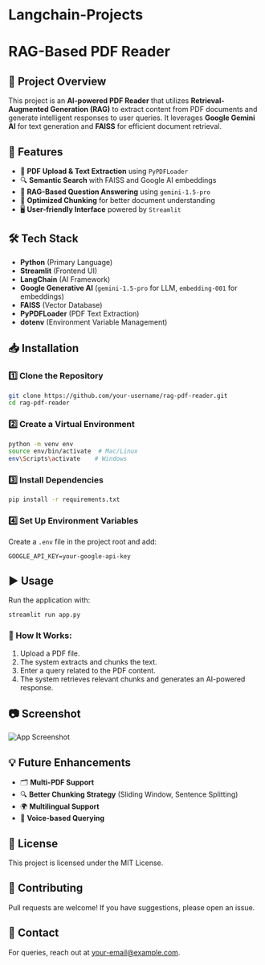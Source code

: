 # Langchain-Projects
# RAG-Based PDF Reader

## 📌 Project Overview
This project is an **AI-powered PDF Reader** that utilizes **Retrieval-Augmented Generation (RAG)** to extract content from PDF documents and generate intelligent responses to user queries. It leverages **Google Gemini AI** for text generation and **FAISS** for efficient document retrieval.

## 🚀 Features
- 📄 **PDF Upload & Text Extraction** using `PyPDFLoader`
- 🔍 **Semantic Search** with FAISS and Google AI embeddings
- 🤖 **RAG-Based Question Answering** using `gemini-1.5-pro`
- 🎯 **Optimized Chunking** for better document understanding
- 🖥️ **User-friendly Interface** powered by `Streamlit`

## 🛠️ Tech Stack
- **Python** (Primary Language)
- **Streamlit** (Frontend UI)
- **LangChain** (AI Framework)
- **Google Generative AI** (`gemini-1.5-pro` for LLM, `embedding-001` for embeddings)
- **FAISS** (Vector Database)
- **PyPDFLoader** (PDF Text Extraction)
- **dotenv** (Environment Variable Management)

## 📥 Installation
### 1️⃣ Clone the Repository
```bash
git clone https://github.com/your-username/rag-pdf-reader.git
cd rag-pdf-reader
```

### 2️⃣ Create a Virtual Environment
```bash
python -m venv env
source env/bin/activate  # Mac/Linux
env\Scripts\activate    # Windows
```

### 3️⃣ Install Dependencies
```bash
pip install -r requirements.txt
```

### 4️⃣ Set Up Environment Variables
Create a `.env` file in the project root and add:
```
GOOGLE_API_KEY=your-google-api-key
```

## ▶️ Usage
Run the application with:
```bash
streamlit run app.py
```

### 📌 How It Works:
1. Upload a PDF file.
2. The system extracts and chunks the text.
3. Enter a query related to the PDF content.
4. The system retrieves relevant chunks and generates an AI-powered response.

## 📷 Screenshot
![App Screenshot](screenshot.png)

## 💡 Future Enhancements
- 🗂️ **Multi-PDF Support**
- 🔍 **Better Chunking Strategy** (Sliding Window, Sentence Splitting)
- 🌍 **Multilingual Support**
- 🎤 **Voice-based Querying**

## 📜 License
This project is licensed under the MIT License.

## 🤝 Contributing
Pull requests are welcome! If you have suggestions, please open an issue.

## 📩 Contact
For queries, reach out at [your-email@example.com](mailto:your-email@example.com).


